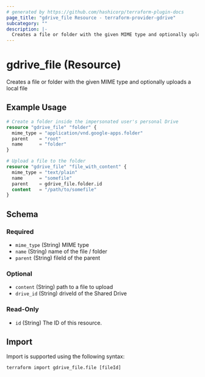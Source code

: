 ```yaml
---
# generated by https://github.com/hashicorp/terraform-plugin-docs
page_title: "gdrive_file Resource - terraform-provider-gdrive"
subcategory: ""
description: |-
  Creates a file or folder with the given MIME type and optionally uploads a local file
---
```


# gdrive_file (Resource)

Creates a file or folder with the given MIME type and optionally uploads a local file

## Example Usage

```terraform
# Create a folder inside the impersonated user's personal Drive
resource "gdrive_file" "folder" {
  mime_type = "application/vnd.google-apps.folder"
  parent    = "root"
  name      = "folder"
}

# Upload a file to the folder
resource "gdrive_file" "file_with_content" {
  mime_type = "text/plain"
  name      = "somefile"
  parent    = gdrive_file.folder.id
  content   = "/path/to/somefile"
}
```

<!-- schema generated by tfplugindocs -->
## Schema

### Required

- `mime_type` (String) MIME type
- `name` (String) name of the file / folder
- `parent` (String) fileId of the parent

### Optional

- `content` (String) path to a file to upload
- `drive_id` (String) driveId of the Shared Drive

### Read-Only

- `id` (String) The ID of this resource.

## Import

Import is supported using the following syntax:

```shell
terraform import gdrive_file.file [fileId]
```
